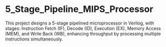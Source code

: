 # 5_Stage_Pipeline_MIPS_Processor
This project designs a 5-stage pipelined microprocessor in Verilog, with stages: Instruction Fetch (IF), Decode (ID), Execution (EX), Memory Access (MEM), and Write Back (WB), enhancing throughput by processing multiple instructions simultaneously.
